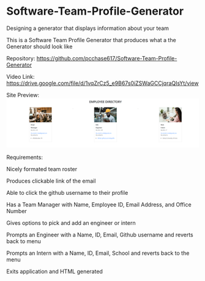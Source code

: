 # Software-Team-Profile-Generator
Designing a generator that displays information about your team

This is a Software Team Profile Generator that produces what a the Generator should look like

Repository: https://github.com/pcchase617/Software-Team-Profile-Generator

Video Link: https://drive.google.com/file/d/1vqZrCz5_e9B67s0iZSWaGCCjqraQIsYt/view

Site Preview:
![alt text](https://raw.githubusercontent.com/pcchase617/Software-Team-Profile-Generator/main/Employee%20Directory%20Deployed%20page.PNG)

Requirements:

Nicely formated team roster

Produces clickable link of the email

Able to click the github username to their profile

Has a Team Manager with Name, Employee ID, Email Address, and Office Number

Gives options to pick and add an engineer or intern

Prompts an Engineer with a Name, ID, Email, Github username and reverts back to menu

Prompts an Intern with a Name, ID, Email, School and reverts back to the menu

Exits application and HTML generated
